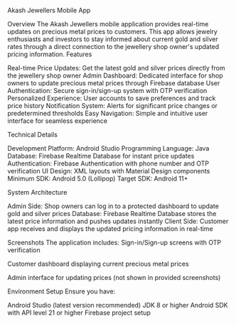 Akash Jewellers Mobile App

Overview The Akash Jewellers mobile application provides real-time updates on precious metal prices to customers. This app allows jewelry enthusiasts and investors to stay informed about current gold and silver rates through a direct connection to the jewellery shop owner's updated pricing information. Features

Real-time Price Updates: Get the latest gold and silver prices directly from the jewellery shop owner Admin Dashboard: Dedicated interface for shop owners to update precious metal prices through Firebase database User Authentication: Secure sign-in/sign-up system with OTP verification Personalized Experience: User accounts to save preferences and track price history Notification System: Alerts for significant price changes or predetermined thresholds Easy Navigation: Simple and intuitive user interface for seamless experience

Technical Details

Development Platform: Android Studio Programming Language: Java Database: Firebase Realtime Database for instant price updates Authentication: Firebase Authentication with phone number and OTP verification UI Design: XML layouts with Material Design components Minimum SDK: Android 5.0 (Lollipop) Target SDK: Android 11+

System Architecture

Admin Side: Shop owners can log in to a protected dashboard to update gold and silver prices Database: Firebase Realtime Database stores the latest price information and pushes updates instantly Client Side: Customer app receives and displays the updated pricing information in real-time

Screenshots The application includes:
Sign-in/Sign-up screens with OTP verification

Customer dashboard displaying current precious metal prices

Admin interface for updating prices (not shown in provided screenshots)

Environment Setup Ensure you have:

Android Studio (latest version recommended) JDK 8 or higher Android SDK with API level 21 or higher Firebase project setup
